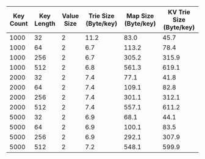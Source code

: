 | Key Count | Key Length | Value Size | Trie Size (Byte/key) | Map Size (Byte/key) | KV Trie Size (Byte/key) |
| --- | --- | --- | --- | --- | --- |
|  1000 |    32 |     2 |   11.2 |   83.0 |   45.7 |
|  1000 |    64 |     2 |    6.7 |  113.2 |   78.4 |
|  1000 |   256 |     2 |    6.7 |  305.2 |  315.9 |
|  1000 |   512 |     2 |    6.8 |  561.3 |  619.1 |
|  2000 |    32 |     2 |    7.4 |   77.1 |   41.8 |
|  2000 |    64 |     2 |    7.4 |  109.1 |   82.8 |
|  2000 |   256 |     2 |    7.4 |  301.1 |  312.1 |
|  2000 |   512 |     2 |    7.4 |  557.1 |  611.2 |
|  5000 |    32 |     2 |    6.9 |   68.1 |   44.1 |
|  5000 |    64 |     2 |    6.9 |  100.1 |   83.5 |
|  5000 |   256 |     2 |    6.9 |  292.1 |  307.9 |
|  5000 |   512 |     2 |    7.2 |  548.1 |  599.9 |
